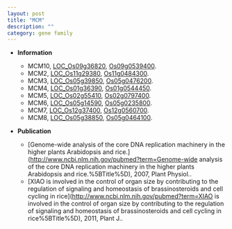 ```yaml
---
layout: post
title: "MCM"
description: ""
category: gene family
---
```


* **Information**  
    + MCM10, [LOC_Os09g36820](http://rice.uga.edu/cgi-bin/ORF_infopage.cgi?orf=LOC_Os09g36820), [Os09g0539400](https://rapdb.dna.affrc.go.jp/locus/?name=Os09g0539400).
    + MCM2, [LOC_Os11g29380](http://rice.uga.edu/cgi-bin/ORF_infopage.cgi?orf=LOC_Os11g29380), [Os11g0484300](https://rapdb.dna.affrc.go.jp/locus/?name=Os11g0484300).
    + MCM3, [LOC_Os05g39850](http://rice.uga.edu/cgi-bin/ORF_infopage.cgi?orf=LOC_Os05g39850), [Os05g0476200](https://rapdb.dna.affrc.go.jp/locus/?name=Os05g0476200).
    + MCM4, [LOC_Os01g36390](http://rice.uga.edu/cgi-bin/ORF_infopage.cgi?orf=LOC_Os01g36390), [Os01g0544450](https://rapdb.dna.affrc.go.jp/locus/?name=Os01g0544450).
    + MCM5, [LOC_Os02g55410](http://rice.uga.edu/cgi-bin/ORF_infopage.cgi?orf=LOC_Os02g55410), [Os02g0797400](https://rapdb.dna.affrc.go.jp/locus/?name=Os02g0797400).
    + MCM6, [LOC_Os05g14590](http://rice.uga.edu/cgi-bin/ORF_infopage.cgi?orf=LOC_Os05g14590), [Os05g0235800](https://rapdb.dna.affrc.go.jp/locus/?name=Os05g0235800).
    + MCM7, [LOC_Os12g37400](http://rice.uga.edu/cgi-bin/ORF_infopage.cgi?orf=LOC_Os12g37400), [Os12g0560700](https://rapdb.dna.affrc.go.jp/locus/?name=Os12g0560700).
    + MCM8, [LOC_Os05g38850](http://rice.uga.edu/cgi-bin/ORF_infopage.cgi?orf=LOC_Os05g38850), [Os05g0464100](https://rapdb.dna.affrc.go.jp/locus/?name=Os05g0464100).

* **Publication**  
    + [Genome-wide analysis of the core DNA replication machinery in the higher plants Arabidopsis and rice.](http://www.ncbi.nlm.nih.gov/pubmed?term=Genome-wide analysis of the core DNA replication machinery in the higher plants Arabidopsis and rice.%5BTitle%5D), 2007, Plant Physiol..
    + [XIAO is involved in the control of organ size by contributing to the regulation of signaling and homeostasis of brassinosteroids and cell cycling in rice](http://www.ncbi.nlm.nih.gov/pubmed?term=XIAO is involved in the control of organ size by contributing to the regulation of signaling and homeostasis of brassinosteroids and cell cycling in rice%5BTitle%5D), 2011, Plant J..


